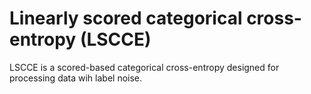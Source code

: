 # Linearly scored categorical cross-entropy (LSCCE)
LSCCE is a scored-based categorical cross-entropy designed for processing data wih label noise.
